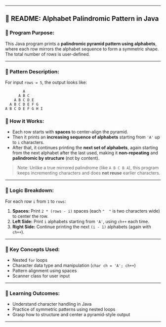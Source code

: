 
---

## 📘 README: Alphabet Palindromic Pattern in Java

### 🔹 Program Purpose:

This Java program prints a **palindromic pyramid pattern using alphabets**, where each row mirrors the alphabet sequence to form a symmetric shape. The total number of rows is user-defined.

---

### 🔹 Pattern Description:

For input `rows = 5`, the output looks like:

```
        A 
      A B C 
    A B C D E 
  A B C D E F G 
A B C D E F G H I 
```

### 🔹 How it Works:

* Each row starts with **spaces** to center-align the pyramid.
* Then it prints an **increasing sequence of alphabets** starting from `'A'` up to `i` characters.
* After that, it continues printing the **next set of alphabets**, again starting from the next alphabet after the last used, making it **non-repeating** and **palindromic by structure** (not by content).

> Note: Unlike a true mirrored palindrome (like `A B C B A`), this program keeps incrementing characters and does **not reuse** earlier characters.

---

### 🔹 Logic Breakdown:

For each row `i` from `1` to `rows`:

1. **Spaces:** Print `2 * (rows - i)` spaces (each `"  "` is two characters wide) to center the row.
2. **Left Side:** Print `i` alphabets starting from `'A'`, using `ch++` each time.
3. **Right Side:** Continue printing the next `(i - 1)` alphabets (again with `ch++`).

---

### 🔹 Key Concepts Used:

* Nested `for` loops
* Character data type and manipulation (`char ch = 'A'; ch++`)
* Pattern alignment using spaces
* Scanner class for user input

---

### 🔹 Learning Outcomes:

* Understand character handling in Java
* Practice of symmetric patterns using nested loops
* Grasp how to structure and center a pyramid-style output

---

